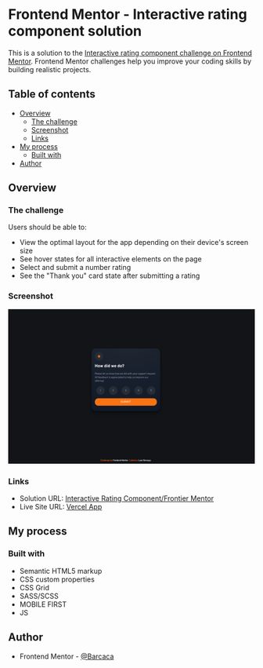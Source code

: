 # Frontend Mentor - Interactive rating component solution

This is a solution to the [Interactive rating component challenge on Frontend Mentor](https://www.frontendmentor.io/challenges/interactive-rating-component-koxpeBUmI). Frontend Mentor challenges help you improve your coding skills by building realistic projects. 

## Table of contents

- [Overview](#overview)
  - [The challenge](#the-challenge)
  - [Screenshot](#screenshot)
  - [Links](#links)
- [My process](#my-process)
  - [Built with](#built-with)
- [Author](#author)

## Overview

### The challenge

Users should be able to:

- View the optimal layout for the app depending on their device's screen size
- See hover states for all interactive elements on the page
- Select and submit a number rating
- See the "Thank you" card state after submitting a rating

### Screenshot

![](/images/screenshot.png)

### Links

- Solution URL: [Interactive Rating Component/Frontier Mentor](https://www.frontendmentor.io/solutions/testimonials-grid-section-sassscss-cZz6EmFQ0Z)
- Live Site URL: [Vercel App](https://testimonials-grid-section-main-seven-sandy.vercel.app)

## My process

### Built with

- Semantic HTML5 markup
- CSS custom properties
- CSS Grid
- SASS/SCSS
- MOBILE FIRST
- JS

## Author

- Frontend Mentor - [@Barcaca](https://www.frontendmentor.io/profile/Barcaca)